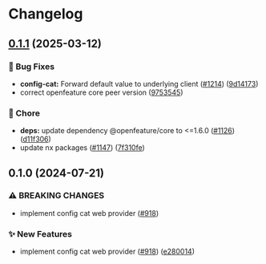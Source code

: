 # Changelog

## [0.1.1](https://github.com/open-feature/js-sdk-contrib/compare/config-cat-core-v0.1.0...config-cat-core-v0.1.1) (2025-03-12)


### 🐛 Bug Fixes

* **config-cat:** Forward default value to underlying client ([#1214](https://github.com/open-feature/js-sdk-contrib/issues/1214)) ([9d14173](https://github.com/open-feature/js-sdk-contrib/commit/9d14173cf08da3030fc58fea8786b24bafd80403))
* correct openfeature core peer version ([9753545](https://github.com/open-feature/js-sdk-contrib/commit/9753545cd9bbc647d06ab2cdfeda52cf37550c63))


### 🧹 Chore

* **deps:** update dependency @openfeature/core to &lt;=1.6.0 ([#1126](https://github.com/open-feature/js-sdk-contrib/issues/1126)) ([d11f306](https://github.com/open-feature/js-sdk-contrib/commit/d11f30649da398806f9a6cd5917307f1ffb0ef46))
* update nx packages ([#1147](https://github.com/open-feature/js-sdk-contrib/issues/1147)) ([7f310fe](https://github.com/open-feature/js-sdk-contrib/commit/7f310fe87101b8aa793e1436e63c7602ccc202e3))

## 0.1.0 (2024-07-21)


### ⚠ BREAKING CHANGES

* implement config cat web provider ([#918](https://github.com/open-feature/js-sdk-contrib/issues/918))

### ✨ New Features

* implement config cat web provider ([#918](https://github.com/open-feature/js-sdk-contrib/issues/918)) ([e280014](https://github.com/open-feature/js-sdk-contrib/commit/e280014f8998dd2e5f2b7700f0d24842eeafab5f))
